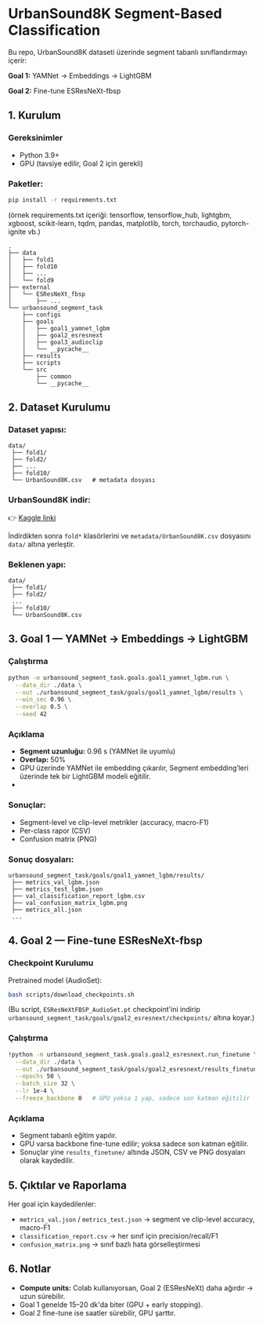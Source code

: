 # UrbanSound8K Segment-Based Classification

Bu repo, UrbanSound8K dataseti üzerinde segment tabanlı sınıflandırmayı içerir:

**Goal 1:** YAMNet → Embeddings → LightGBM

**Goal 2:** Fine-tune ESResNeXt-fbsp

## 1. Kurulum

### Gereksinimler

- Python 3.9+
- GPU (tavsiye edilir, Goal 2 için gerekli)

### Paketler:

```bash
pip install -r requirements.txt
```

(örnek requirements.txt içeriği: tensorflow, tensorflow_hub, lightgbm, xgboost, scikit-learn, tqdm, pandas, matplotlib, torch, torchaudio, pytorch-ignite vb.)


```
.
├── data
│   ├── fold1
│   ├── fold10
│   ├── ...
│   └── fold9
├── external
│   └── ESResNeXt_fbsp
│       ├── ...
└── urbansound_segment_task
    ├── configs
    ├── goals
    │   ├── goal1_yamnet_lgbm
    │   ├── goal2_esresnext
    │   ├── goal3_audioclip
    │   └── __pycache__
    ├── results
    ├── scripts
    └── src
        ├── common
        └── __pycache__
```

## 2. Dataset Kurulumu

### Dataset yapısı:

```
data/
 ├── fold1/
 ├── fold2/
 ├── ...
 ├── fold10/
 └── UrbanSound8K.csv   # metadata dosyası
```

### UrbanSound8K indir:

👉 [Kaggle linki](https://www.kaggle.com/datasets/chrisfilo/urbansound8k)

İndirdikten sonra `fold*` klasörlerini ve `metadata/UrbanSound8K.csv` dosyasını `data/` altına yerleştir.

### Beklenen yapı:

```
data/
 ├── fold1/
 ├── fold2/
 ...
 ├── fold10/
 └── UrbanSound8K.csv
```

## 3. Goal 1 — YAMNet → Embeddings → LightGBM

### Çalıştırma

```bash
python -m urbansound_segment_task.goals.goal1_yamnet_lgbm.run \
  --data_dir ./data \
  --out ./urbansound_segment_task/goals/goal1_yamnet_lgbm/results \
  --win_sec 0.96 \
  --overlap 0.5 \
  --seed 42
```

### Açıklama

- **Segment uzunluğu:** 0.96 s (YAMNet ile uyumlu)
- **Overlap:** 50%
- GPU üzerinde YAMNet ile embedding çıkarılır, Segment embedding’leri üzerinde tek bir LightGBM modeli eğitilir.
- 
### Sonuçlar:

- Segment-level ve clip-level metrikler (accuracy, macro-F1)
- Per-class rapor (CSV)
- Confusion matrix (PNG)

### Sonuç dosyaları:

```
urbansound_segment_task/goals/goal1_yamnet_lgbm/results/
 ├── metrics_val_lgbm.json
 ├── metrics_test_lgbm.json
 ├── val_classification_report_lgbm.csv
 ├── val_confusion_matrix_lgbm.png
 ├── metrics_all.json
 ...
```

## 4. Goal 2 — Fine-tune ESResNeXt-fbsp

### Checkpoint Kurulumu

Pretrained model (AudioSet):

```bash
bash scripts/download_checkpoints.sh
```

(Bu script, `ESResNeXtFBSP_AudioSet.pt` checkpoint'ini indirip
`urbansound_segment_task/goals/goal2_esresnext/checkpoints/` altına koyar.)

### Çalıştırma

```bash
!python -m urbansound_segment_task.goals.goal2_esresnext.run_finetune \
  --data_dir ./data \
  --out ./urbansound_segment_task/goals/goal2_esresnext/results_finetune \
  --epochs 50 \
  --batch_size 32 \
  --lr 1e-4 \
  --freeze_backbone 0   # GPU yoksa 1 yap, sadece son katman eğitilir
```

### Açıklama

- Segment tabanlı eğitim yapılır.
- GPU varsa backbone fine-tune edilir; yoksa sadece son katman eğitilir.
- Sonuçlar yine `results_finetune/` altında JSON, CSV ve PNG dosyaları olarak kaydedilir.

## 5. Çıktılar ve Raporlama

Her goal için kaydedilenler:

- `metrics_val.json` / `metrics_test.json` → segment ve clip-level accuracy, macro-F1
- `classification_report.csv` → her sınıf için precision/recall/F1
- `confusion_matrix.png` → sınıf bazlı hata görselleştirmesi

## 6. Notlar

- **Compute units:** Colab kullanıyorsan, Goal 2 (ESResNeXt) daha ağırdır → uzun sürebilir.
- Goal 1 genelde 15–20 dk'da biter (GPU + early stopping).
- Goal 2 fine-tune ise saatler sürebilir, GPU şarttır.
